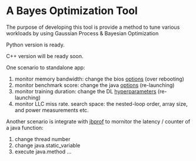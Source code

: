 # A Bayes Optimization Tool

The purpose of developing this tool is provide a method to tune various workloads by using Gaussian Process & Bayesian Optimization


Python version is ready.

C++ version will be ready soon.


One scenario to standalone app:
1. monitor memory bandwidth: change the bios [options](https://github.com/weixingsun/tuner/blob/master/cfg/bios.json) (over rebooting)
2. monitor benchmark score:  change the java [options](https://github.com/weixingsun/tuner/blob/master/cfg/java.json) (re-launching)
3. monitor training duration: change the DL [hyperparameters](https://github.com/weixingsun/tuner/blob/master/cfg/deep_learning.json) (re-launching)
4. monitor LLC miss rate.  search space: the nested-loop order, array size, and power measurements etc.


Another scenario is integrate with [jbprof](https://github.com/weixingsun/jbprof) to mornitor the latency / counter of a java function:
1. change thread number
2. change java.static_variable
3. execute java.method
...
